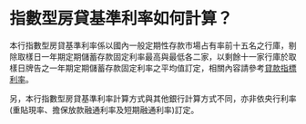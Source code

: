 # 指數型房貸基準利率如何計算？

本行指數型房貸基準利率係以國內一般定期性存款市場占有率前十五名之行庫，剔除取樣日一年期定期儲蓄存款固定利率最高與最低各二家，以剩餘十一家行庫於取樣日牌告之一年期定期儲蓄存款固定利率之平均值訂定，相關內容請參考[貸款指標利率](https://www.fubon.com/banking/public_info/public_info_loan_rate.htm)。

另，本行指數型房貸基準利率計算方式與其他銀行計算方式不同，亦非依央行利率(重貼現率、擔保放款融通利率及短期融通利率)訂定。
